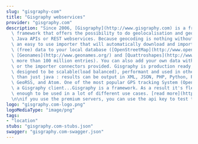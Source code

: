 ```yaml
---
slug: "gisgraphy-com"
title: "Gisgraphy webservices"
provider: "gisgraphy.com"
description: "Since 2006, [Gisgraphy](http://www.gisgraphy.com) is a free, open source\
  \ framework that offers the possibility to do geolocalisation and geocoding via\
  \ Java APIs or REST webservices. Because geocoding is nothing without data, it provides\
  \ an easy to use importer that will automatically download and import the necessary\
  \ (free) data to your local database ([OpenStreetMap](http://www.openstreetmap.org/),\
  \ [Geonames](http://www.geonames.org/) and [Quattroshapes](http://www.quattroshapes.com/):\
  \ more than 100 million entries). You can also add your own data with the Web interface\
  \ or the importer connectors provided. Gisgraphy is production ready, and has been\
  \ designed to be scalable(load balanced), performant and used in other languages\
  \ than just java : results can be output in XML, JSON, PHP, Python, Ruby, YAML,\
  \ GeoRSS, and Atom. One of the most popular GPS tracking System (OpenGTS) also includes\
  \ a Gisgraphy client...Gisgraphy is a framework. As a result it's flexible and powerful\
  \ enough to be used in a lot of different use cases. [read more](http://www.gisgraphy.com)\n\
  \n\nif you use the premium servers, you can use the api key to test the webservices\n"
logo: "gisgraphy.com-logo.png"
logoMediaType: "image/png"
tags:
- "location"
stubs: "gisgraphy.com-stubs.json"
swagger: "gisgraphy.com-swagger.json"
---
```

